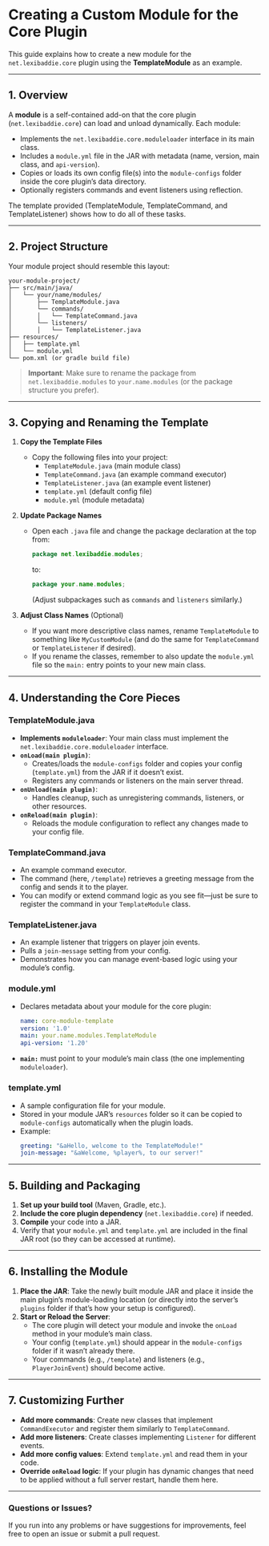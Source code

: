 # Creating a Custom Module for the Core Plugin

This guide explains how to create a new module for the `net.lexibaddie.core` plugin using the **TemplateModule** as an example.

---

## 1. Overview

A **module** is a self-contained add-on that the core plugin (`net.lexibaddie.core`) can load and unload dynamically. Each module:
- Implements the `net.lexibaddie.core.moduleloader` interface in its main class.
- Includes a `module.yml` file in the JAR with metadata (name, version, main class, and `api-version`).
- Copies or loads its own config file(s) into the `module-configs` folder inside the core plugin’s data directory.
- Optionally registers commands and event listeners using reflection.

The template provided (TemplateModule, TemplateCommand, and TemplateListener) shows how to do all of these tasks.

---

## 2. Project Structure

Your module project should resemble this layout:

```
your-module-project/
├── src/main/java/
│   └── your/name/modules/
│       ├── TemplateModule.java
│       └── commands/
│       │   └── TemplateCommand.java
│       └── listeners/
│       │   └── TemplateListener.java
├── resources/
│   ├── template.yml
│   └── module.yml
└── pom.xml (or gradle build file)
```

> **Important**: Make sure to rename the package from `net.lexibaddie.modules` to `your.name.modules` (or the package structure you prefer).

---

## 3. Copying and Renaming the Template

1. **Copy the Template Files**  
   - Copy the following files into your project:
     - `TemplateModule.java` (main module class)
     - `TemplateCommand.java` (an example command executor)
     - `TemplateListener.java` (an example event listener)
     - `template.yml` (default config file)
     - `module.yml` (module metadata)

2. **Update Package Names**  
   - Open each `.java` file and change the package declaration at the top from:
     ```java
     package net.lexibaddie.modules;
     ```
     to:
     ```java
     package your.name.modules;
     ```
     (Adjust subpackages such as `commands` and `listeners` similarly.)

3. **Adjust Class Names** (Optional)  
   - If you want more descriptive class names, rename `TemplateModule` to something like `MyCustomModule` (and do the same for `TemplateCommand` or `TemplateListener` if desired).  
   - If you rename the classes, remember to also update the `module.yml` file so the `main:` entry points to your new main class.

---

## 4. Understanding the Core Pieces

### TemplateModule.java

- **Implements `moduleloader`**: Your main class must implement the `net.lexibaddie.core.moduleloader` interface.  
- **`onLoad(main plugin)`**:  
  - Creates/loads the `module-configs` folder and copies your config (`template.yml`) from the JAR if it doesn’t exist.  
  - Registers any commands or listeners on the main server thread.  
- **`onUnload(main plugin)`**:  
  - Handles cleanup, such as unregistering commands, listeners, or other resources.  
- **`onReload(main plugin)`**:  
  - Reloads the module configuration to reflect any changes made to your config file.

### TemplateCommand.java

- An example command executor.  
- The command (here, `/template`) retrieves a greeting message from the config and sends it to the player.  
- You can modify or extend command logic as you see fit—just be sure to register the command in your `TemplateModule` class.

### TemplateListener.java

- An example listener that triggers on player join events.  
- Pulls a `join-message` setting from your config.  
- Demonstrates how you can manage event-based logic using your module’s config.

### module.yml

- Declares metadata about your module for the core plugin:
  ```yaml
  name: core-module-template
  version: '1.0'
  main: your.name.modules.TemplateModule
  api-version: '1.20'
  ```
- **`main:`** must point to your module’s main class (the one implementing `moduleloader`).

### template.yml

- A sample configuration file for your module.  
- Stored in your module JAR’s `resources` folder so it can be copied to `module-configs` automatically when the plugin loads.  
- Example:
  ```yaml
  greeting: "&aHello, welcome to the TemplateModule!"
  join-message: "&aWelcome, %player%, to our server!"
  ```

---

## 5. Building and Packaging

1. **Set up your build tool** (Maven, Gradle, etc.).  
2. **Include the core plugin dependency** (`net.lexibaddie.core`) if needed.  
3. **Compile** your code into a JAR.  
4. Verify that your `module.yml` and `template.yml` are included in the final JAR root (so they can be accessed at runtime).

---

## 6. Installing the Module

1. **Place the JAR**: Take the newly built module JAR and place it inside the main plugin’s module-loading location (or directly into the server’s `plugins` folder if that’s how your setup is configured).  
2. **Start or Reload the Server**:  
   - The core plugin will detect your module and invoke the `onLoad` method in your module’s main class.  
   - Your config (`template.yml`) should appear in the `module-configs` folder if it wasn’t already there.  
   - Your commands (e.g., `/template`) and listeners (e.g., `PlayerJoinEvent`) should become active.

---

## 7. Customizing Further

- **Add more commands**: Create new classes that implement `CommandExecutor` and register them similarly to `TemplateCommand`.  
- **Add more listeners**: Create classes implementing `Listener` for different events.  
- **Add more config values**: Extend `template.yml` and read them in your code.  
- **Override `onReload` logic**: If your plugin has dynamic changes that need to be applied without a full server restart, handle them here.

---

### Questions or Issues?

If you run into any problems or have suggestions for improvements, feel free to open an issue or submit a pull request.
